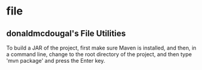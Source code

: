 # file

## donaldmcdougal's File Utilities

To build a JAR of the project, first make sure Maven is installed, and then,
in a command line, change to the root directory of the project, and then type
'mvn package' and press the Enter key.
